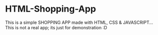 # HTML-Shopping-App
This is a simple SHOPPING APP made with HTML, CSS & JAVASCRIPT...
This is not a real app; its just for demonstration
:D
